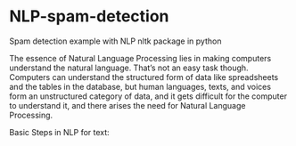 # NLP-spam-detection
Spam detection example with NLP nltk package in python

The essence of Natural Language Processing lies in making computers understand the natural language. That’s not an easy task though. Computers can understand the structured form of data like spreadsheets and the tables in the database, but human languages, texts, and voices form an unstructured category of data, and it gets difficult for the computer to understand it, and there arises the need for Natural Language Processing.

Basic Steps in NLP for text:
